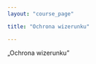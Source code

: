 ```yaml
---
layout: "course_page"

title: "Ochrona wizerunku"

---
```


<div class="text-center screen-title">
&bdquo;Ochrona wizerunku&rdquo;
</div>

<div class="screen-content">
  <p>
  
  </p>
  
  <p>
  
  </p>
  
  <p>
  
  </p>

</div> 
